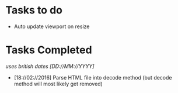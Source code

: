# Tasks to do
<ul>
  <li>Auto update viewport on resize</li>
</ul>


# Tasks Completed
<p><i>uses british dates [DD://MM://YYYY]</i></p>
<ul>
  <li>[18://02://2016] Parse HTML file into decode method (but decode method will most likely get removed)</li>
</ul>
